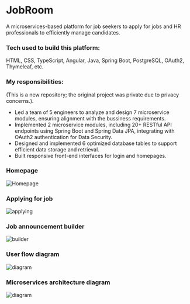 # JobRoom

A microservices-based platform for job seekers to apply for jobs and HR professionals to efficiently manage candidates.

### Tech used to build this platform: 

HTML, CSS, TypeScript, Angular, Java, Spring Boot, PostgreSQL, OAuth2, Thymeleaf, etc.

### My responsibilities:
 (This is a new repository; the original project was private due to privacy concerns.).

- Led a team of 5 engineers to analyze and design 7 microservice modules, ensuring alignment with the bussiness requirements.
- Implemented 2 microservice modules, including 20+ RESTful API endpoints using Spring Boot and Spring Data JPA, integrating with OAuth2 authentication for Data Security.
- Designed and implemented 6 optimized database tables to support efficient data storage and retrieval.
- Built responsive front-end interfaces for login and homepages.

### Homepage

![Homepage](https://github.com/Henglay-Eung/Test/blob/master/Homepage.png)

### Applying for job

![applying](https://github.com/Henglay-Eung/Test/blob/master/Apply-for-job.png)

### Job announcement builder

![builder](https://github.com/Henglay-Eung/Test/blob/master/Create-job-announcement.png)

### User flow diagram

![diagram](https://github.com/Henglay-Eung/Test/blob/master/user%20flow%20diagram.png)

### Microservices architecture diagram

![diagram](https://github.com/Henglay-Eung/Test/blob/master/microservices%20architechture%20diagram.png)



